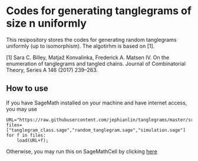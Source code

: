 # Codes for generating tanglegrams of size n uniformly

This resipository stores the codes for generating random tanglegrams uniformly (up to isomorphism).  The algotirhm is based on [1].

[1] Sara C. Billey, Matjaž Konvalinka, Frederick A. Matsen IV.  On the enumeration of tanglegrams and tangled chains.  Journal of Combinatorial Theory, Series A 146 (2017) 239–263.

## How to use

If you have SageMath installed on your machine and have internet access, you may use

    URL="https://raw.githubusercontent.com/jephianlin/tanglegrams/master/src/"
    files=["tanglegram_class.sage","random_tanglegram.sage","simulation.sage"]
    for f in files:
        load(URL+f);

Otherwise, you may run this on SageMathCell by clicking [here](https://sagecell.sagemath.org/?z=eJxFjL0KgzAURnfBd5BMSksydbH4Bk5Sp1LkNsYkJT-Se8XXryit33jOx-m7tmGGaMZaiAQr15bM8l5QJRkDqUBcRi8-ajYWgrNBEATtlE7gUXhAUklgkoLl2WSdwubJzscgHSByBK3YlSUIY_TDqX8CrV8ckI3hIK-tFVMxFTYUe7TOs2KbizCWfddepup-kDzr9ujj3yxvFUcT17L6At_zSsk=&lang=sage)
